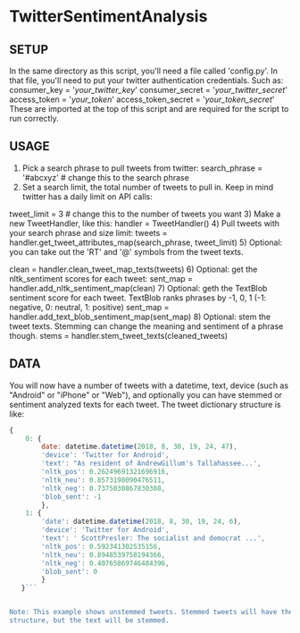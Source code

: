 # TwitterSentimentAnalysis
## SETUP 

In the same directory as this script, you'll need
a file called 'config.py'. In that file, you'll 
need to put your twitter authentication credentials. 
Such as:
consumer_key = '_your_twitter_key_'
consumer_secret = '_your_twitter_secret_'
access_token = '_your_token_'
access_token_secret = '_your_token_secret_'
These are imported at the top of this script and are required
for the script to run correctly.
## USAGE

1) Pick a search phrase to pull tweets from twitter:
search_phrase = '#abcxyz' # change this to the search phrase
2)  Set a search limit, the total number of tweets to 
    pull in. Keep in mind twitter has a daily limit on 
    API calls:
 
tweet_limit = 3  # change this to the number of tweets you want
3) Make a new TweetHandler, like this:
handler = TweetHandler()
4) Pull tweets with your search phrase and size limit:
tweets = handler.get_tweet_attributes_map(search_phrase, tweet_limit)
5)  Optional: you can take out the 'RT' and '@' symbols 
    from the tweet texts.
    
clean = handler.clean_tweet_map_texts(tweets)
6) Optional: get the nltk_sentiment scores for each tweet:
sent_map = handler.add_nltk_sentiment_map(clean)
7)  Optional: geth the TextBlob sentiment score for each tweet.
    TextBlob ranks phrases by -1, 0, 1 (-1: negative, 0: neutral, 1: positive)
sent_map = handler.add_text_blob_sentiment_map(sent_map)
8)  Optional: stem the tweet texts. Stemming can change the meaning
    and sentiment of a phrase though.
stems = handler.stem_tweet_texts(cleaned_tweets)
## DATA

You will now have a number of tweets with a datetime, text,
device (such as "Android" or "iPhone" or "Web"), and optionally 
you can have stemmed or sentiment analyzed texts for each tweet. 
The tweet dictionary structure is like:


```javascript
{
    0: {
        date: datetime.datetime(2018, 8, 30, 19, 24, 47),
        'device': 'Twitter for Android',
        'text': "As resident of AndrewGillum's Tallahassee...',
        'nltk_pos': 0.26249691321696916,
        'nltk_neu': 0.8573198090476511,
        'nltk_neg': 0.7375030867830308,
        'blob_sent': -1
        },
    1: {
        'date': datetime.datetime(2018, 8, 30, 19, 24, 6),
        'device': 'Twitter for Android',
        'text': ' ScottPresler: The socialist and democrat ...',
        'nltk_pos': 0.592341302535156,
        'nltk_neu': 0.8948539758194366,
        'nltk_neg': 0.40765869746484396,
        'blob_sent': 0
        }
   }```


Note: This example shows unstemmed tweets. Stemmed tweets will have the same
structure, but the text will be stemmed.

